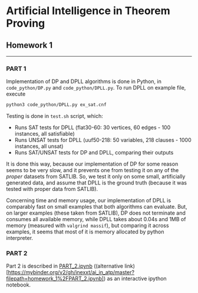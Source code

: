 # Artificial Intelligence in Theorem Proving
## Homework 1
---

### PART 1 
Implementation of DP and DPLL algorithms is done in Python, in `code_python/DP.py` and `code_python/DPLL.py`.
To run DPLL on example file, execute
```bash
python3 code_python/DPLL.py ex_sat.cnf
```

Testing is done in `test.sh` script, which:
 - Runs SAT tests for DPLL (flat30-60: 30 vertices, 60 edges - 100 instances, all satisfiable)
 - Runs UNSAT tests for DPLL (uuf50-218: 50 variables, 218 clauses - 1000 instances, all unsat)
 - Runs SAT/UNSAT tests for DP and DPLL, comparing their outputs

It is done this way, because our implementation of DP for some reason seems to be very slow, and it prevents one from testing it on any of the *proper* datasets from SATLIB. So, we test it only on some small, artificially generated data, and assume that DPLL is the ground truth (because it was tested with proper data from SATLIB).

Concerning time and memory usage, our implementation of DPLL is comparably fast on small examples that both algorithms can evaluate. But, on larger examples (these taken from SATLIB), DP does not terminate and consumes all available memory, while DPLL takes about 0.04s and 1MB of memory (measured with `valgrind massif`), but comparing it across examples, it seems that most of it is memory allocated by python interpreter.


### PART 2

Part 2 is described in [PART_2.ipynb](https://github.com/inexxt/ai_in_atp/blob/master/homework_1/PART_2.ipynb) ((alternative link)[https://mybinder.org/v2/gh/inexxt/ai_in_atp/master?filepath=homework_1%2FPART_2.ipynb]) as an interactive ipython notebook.